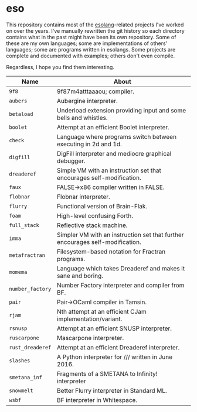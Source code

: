 # eso

This repository contains most of the [esolang](https://en.wikipedia.org/wiki/Esoteric_programming_language)-related projects I've worked on over the years. I've manually rewritten the git history so each directory contains what in the past might have been its own repository. Some of these are my own languages; some are implementations of others' languages; some are programs written in esolangs. Some projects are complete and documented with examples; others don't even compile.

Regardless, I hope you find them interesting.

| Name     | About
| -------- | -----------------------
| `9f8`            | 9f87m4atttaaaou; compiler.
| `aubers`         | Aubergine interpreter.
| `betaload`       | Underload extension providing input and some bells and whistles.
| `boolet`         | Attempt at an efficient Boolet interpreter.
| `check`          | Language where programs switch between executing in 2d and 1d.
| `digfill`        | DigFill interpreter and mediocre graphical debugger.
| `dreaderef`      | Simple VM with an instruction set that encourages self-modification.
| `faux`           | FALSE→x86 compiler written in FALSE.
| `flobnar`        | Flobnar interpreter.
| `flurry`         | Functional version of Brain-Flak.
| `foam`           | High-level confusing Forth.
| `full_stack`     | Reflective stack machine.
| `imma`           | Simpler VM with an instruction set that further encourages self-modification.
| `metafractran`   | Filesystem-based notation for Fractran programs.
| `momema`         | Language which takes Dreaderef and makes it sane and boring.
| `number_factory` | Number Factory interpreter and compiler from BF.
| `pair`           | Pair→OCaml compiler in Tamsin.
| `rjam`           | Nth attempt at an efficient CJam implementation/variant.
| `rsnusp`         | Attempt at an efficient SNUSP interpreter.
| `ruscarpone`     | Mascarpone interpreter.
| `rust_dreaderef` | Attempt at an efficient Dreaderef interpreter.
| `slashes`        | A Python interpreter for /// written in June 2016.
| `smetana_inf`    | Fragments of a SMETANA to Infinity! interpreter
| `snowmelt`       | Better Flurry interpreter in Standard ML.
| `wsbf`           | BF interpreter in Whitespace.
